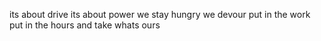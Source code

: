 its about drive its about power we stay hungry we devour put in the work put in the hours and take whats ours

<!---
U23RN6M3/U23RN6M3 is a ✨ special ✨ repository because its `README.md` (this file) appears on your GitHub profile.
You can click the Preview link to take a look at your changes.
--->
